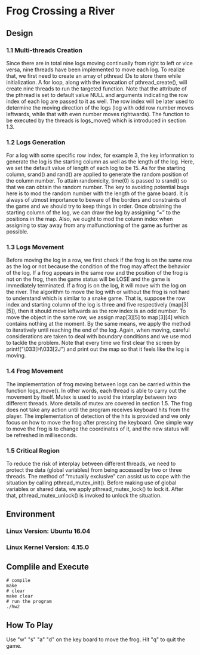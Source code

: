 # Frog Crossing a River

## Design
### 1.1	Multi-threads Creation
Since there are in total nine logs moving continually from right to left or vice versa, nine threads have been implemented to move each log. To realize that, we first need to create an array of pthread IDs to store them while initialization. A for loop, along with  the invocation of pthread_create(), will create nine threads to run the targeted function.  Note that the attribute of the pthread is set to default value NULL and arguments indicating the row index of each log are passed to it as well. The row index will be later used to determine the moving direction of the logs (log with odd row number moves leftwards, while that with even number moves rightwards). The function to be executed by the threads is logs_move() which is introduced in section 1.3.
### 1.2	Logs Generation
For a log with some specific row index, for example 3, the key information to generate the log is the starting column as well as the length of the log. Here, we set the default value of length of each log to be 15. As for the starting column, srand() and rand() are applied to generate the random position of the column number. To attain randomicity, time(0) is passed to srand() so that we can obtain the random number. The key to avoiding potential bugs here is to mod the random number with the length of the game board. It is always of utmost importance to beware of the borders and constraints of the game and we should try to keep things in order. Once obtaining the starting column of the log, we can draw the log by assigning “=” to the positions in the map. Also, we ought to mod the column index when assigning to stay away from any malfunctioning of the game as further as possible.
### 1.3	Logs Movement
Before moving the log in a row, we first check if the frog is on the same row as the log or not because the condition of the frog may affect the behavior of the log. If a frog appears in the same row and the position of the frog is not on the frog, then the game status will be LOSE and the game is immediately terminated. If a frog is on the log, it will move with the log on the river. The algorithm to move the log with or without the frog is not hard to understand which is similar to a snake game. That is, suppose the row index and starting column of the log is three and five respectively (map[3][5]), then it should move leftwards as the row index is an odd number. To move the object in the same row, we assign map[3][5]  to map[3][4] which contains nothing at the moment. By the same means, we apply the method to iteratively until reaching the end of the log. Again, when moving, careful considerations are taken to deal with boundary conditions and we use mod to tackle the problem. Note that every time we first clear the screen by printf("\033[H\033[2J") and print out the map so that it feels like the log is moving.
### 1.4	Frog Movement
The implementation of frog moving between logs can be carried within the function logs_move(). In other words, each thread is able to carry out the movement by itself. Mutex is used to avoid the interplay between two different threads. More details of mutex are covered in section 1.5. The frog does not take any action until the program receives keyboard hits from the player. The implementation of detection of the hits is provided and we only focus on how to move the frog after pressing the keyboard. One simple way to move the frog is to change the coordinates of it, and the new status will be refreshed in milliseconds.
### 1.5	Critical Region
To reduce the risk of interplay between different threads, we need to protect the data (global variables) from being accessed by two or three threads. The method of “mutually exclusive” can assist us to cope with the situation by calling pthread_mutex_init().  Before making use of global variables or shared data, we apply pthread_mutex_lock() to lock it. After that, pthread_mutex_unlock()  is invoked to unlock the situation.

## Environment
### Linux Version: Ubuntu 16.04
### Linux Kernel Version: 4.15.0

## Complile and Execute
```
# compile
make
# clear 
make clear
# run the program
./hw2
```

## How To Play
Use "w" "s" "a" "d" on the key board to move the frog. Hit "q" to quit the game.